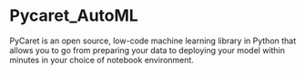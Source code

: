 # Pycaret_AutoML
PyCaret is an open source, low-code machine learning library in Python that allows you to go from preparing your data to deploying your model within minutes in your choice of notebook environment.
